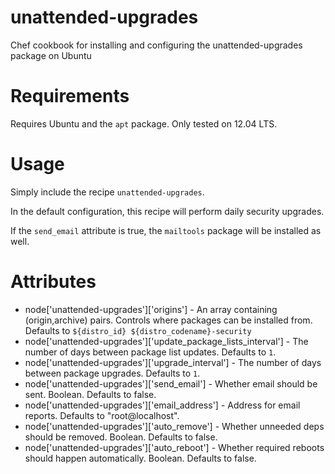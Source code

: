 unattended-upgrades
===================

Chef cookbook for installing and configuring the unattended-upgrades package on Ubuntu

Requirements
============

Requires Ubuntu and the `apt` package. Only tested on 12.04 LTS.

Usage
=====

Simply include the recipe `unattended-upgrades`.

In the default configuration, this recipe will perform daily security upgrades.

If the `send_email` attribute is true, the `mailtools` package will be
installed as well.

Attributes
==========

 * node['unattended-upgrades']['origins'] - 
    An array containing (origin,archive) pairs.  Controls where 
    packages can be installed from. Defaults to 
    `${distro_id} ${distro_codename}-security` 
 * node['unattended-upgrades']['update_package_lists_interval'] -
    The number of days between package list updates. Defaults to `1`.
 * node['unattended-upgrades']['upgrade_interval'] -
    The number of days between package upgrades. Defaults to `1`.
 * node['unattended-upgrades']['send_email'] -
    Whether email should be sent. Boolean.  Defaults to false.
 * node['unattended-upgrades']['email_address'] -
    Address for email reports. Defaults to "root@localhost".
 * node['unattended-upgrades']['auto_remove'] -
    Whether unneeded deps should be removed. Boolean.  Defaults to false.
 * node['unattended-upgrades']['auto_reboot'] -
    Whether required reboots should happen automatically. Boolean.  Defaults to false.
